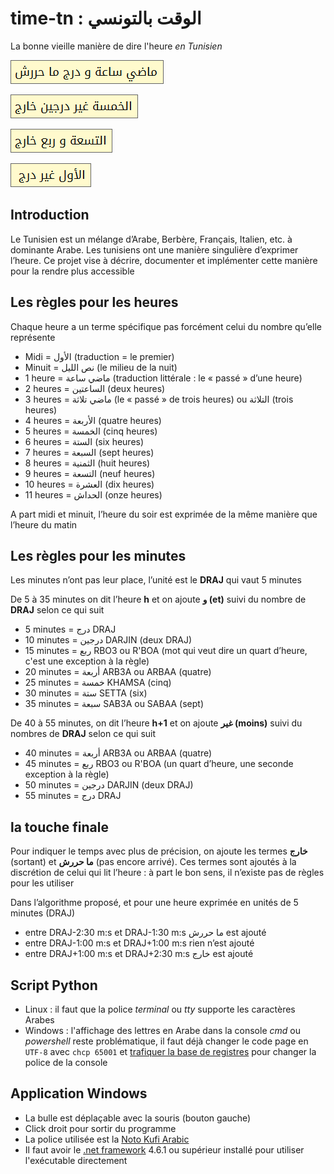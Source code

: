 # time-tn : الوقت بالتونسي
La bonne vieille manière de dire l'heure *en Tunisien*

![0105](./binaries/0105.png "ماضي ساعة و درج ما حررش")

![0450](./binaries/0450.png "الخمسة غير درجين خارج")

![0915](./binaries/0915.png "التسعة و ربع خارج")

![1155](./binaries/1155.png "الأول غير درج")

## Introduction
Le Tunisien est un mélange d’Arabe, Berbère, Français, Italien, etc. à dominante Arabe. Les tunisiens ont une manière singulière d’exprimer l’heure. Ce projet vise à décrire, documenter et implémenter cette manière pour la rendre plus accessible

## Les règles pour les heures
Chaque heure a un terme spécifique pas forcément celui du nombre qu’elle représente
-	Midi = الأول (traduction = le premier)
-	Minuit = نص الليل (le milieu de la nuit)
-	1 heure = ماضي ساعة (traduction littérale : le « passé » d’une heure)
-	2 heures = الساعتين (deux heures)
-	3 heures = ماضي تلاثة (le « passé » de trois heures) ou التلاثة (trois heures)
-	4 heures = الأربعة (quatre heures)
-	5 heures = الخمسة (cinq heures)
-	6 heures = الستة (six heures)
-	7 heures = السبعة (sept heures)
-	8 heures = الثمنية (huit heures)
-	9 heures = التسعة (neuf heures)
-	10 heures = العشرة (dix heures)
-	11 heures = الحداش (onze heures)

A part midi et minuit, l’heure du soir est exprimée de la même manière que l’heure du matin

## Les règles pour les minutes
Les minutes n’ont pas leur place, l’unité est le **DRAJ** qui vaut 5 minutes

De 5 à 35 minutes on dit l’heure **h** et on ajoute **و (et)** suivi du nombre de **DRAJ** selon ce qui suit
-	5 minutes = درج DRAJ
-	10 minutes = درجين DARJIN (deux DRAJ)
-	15 minutes = ربع RBO3 ou R'BOA (mot qui veut dire un quart d’heure, c'est une exception à la règle)
-	20 minutes = أربعة ARB3A ou ARBAA (quatre)
-	25 minutes = خمسة KHAMSA (cinq)
-	30 minutes = ستة SETTA (six)
-	35 minutes = سبعة SAB3A ou SABAA (sept)

De 40 à 55 minutes, on dit l’heure **h+1** et on ajoute **غير (moins)** suivi du nombres de **DRAJ** selon ce qui suit
- 40 minutes = أربعة ARB3A ou ARBAA (quatre)
- 45 minutes = ربع RBO3 ou R'BOA (un quart d’heure, une seconde exception à la règle)
- 50 minutes = درجين DARJIN (deux DRAJ)
-	55 minutes = درج DRAJ

## la touche finale
Pour indiquer le temps avec plus de précision, on ajoute les termes **خارج** (sortant) et **ما حررش** (pas encore arrivé). Ces termes sont ajoutés à la discrétion de celui qui lit l’heure : à part le bon sens, il n’existe pas de règles pour les utiliser

Dans l’algorithme proposé, et pour une heure exprimée en unités de 5 minutes (DRAJ)
- entre DRAJ-2:30 m:s et DRAJ-1:30 m:s ما حررش est ajouté
-	entre DRAJ-1:00 m:s et DRAJ+1:00 m:s rien n’est ajouté
-	entre DRAJ+1:00 m:s et DRAJ+2:30 m:s خارج est ajouté

## Script Python
- Linux : il faut que la police *terminal* ou *tty* supporte les caractères Arabes
- Windows : l'affichage des lettres en Arabe dans la console *cmd* ou *powershell* reste problématique, il faut déjà changer le code page en ``UTF-8`` avec ``chcp 65001`` et [trafiquer la base de registres](https://www.howtogeek.com/howto/windows-vista/stupid-geek-tricks-enable-more-fonts-for-the-windows-command-prompt/) pour changer la police de la console

## Application Windows
- La bulle est déplaçable avec la souris (bouton gauche)
- Click droit pour sortir du programme
- La police utilisée est la [Noto Kufi Arabic](https://noto-website-2.storage.googleapis.com/pkgs/NotoKufiArabic-hinted.zip)
- Il faut avoir le [.net framework](http://bfy.tw/M9pg) 4.6.1 ou supérieur installé pour utiliser l'exécutable directement
